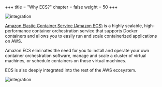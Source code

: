 +++
title = "Why ECS?"
chapter = false
weight = 50
+++

![integration](images/ecs.png)

[Amazon Elastic Container Service (Amazon ECS)](https://aws.amazon.com/ecs/) is a highly scalable, high-performance container
orchestration service that supports Docker containers and allows you to easily run and scale
containerized applications on AWS.

Amazon ECS eliminates the need for you to install and operate
your own container orchestration software, manage and scale a cluster of virtual machines, or
schedule containers on those virtual machines.

ECS is also deeply integrated into the rest of the AWS ecosystem.

![integration](images/integration.svg)
